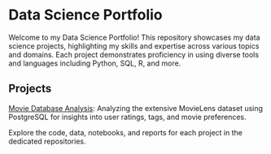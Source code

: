 # Data Science Portfolio

Welcome to my Data Science Portfolio! This repository showcases my data science projects, highlighting my skills and expertise across various topics and domains. Each project demonstrates proficiency in using diverse tools and languages including Python, SQL, R, and more.

## Projects

[Movie Database Analysis](https://github.com/dmydud/movie-database-analysis): Analyzing the extensive MovieLens dataset using PostgreSQL for insights into user ratings, tags, and movie preferences.

Explore the code, data, notebooks, and reports for each project in the dedicated repositories.
